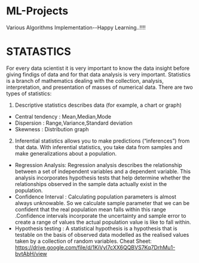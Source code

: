 # ML-Projects
Various Algorithms Implementation--Happy Learning..!!!!


# STATASTICS
For every data scientist it is very important to know the data insight before giving findigs of data and for that data analysis is very important.
Statistics is a branch of mathematics dealing with the collection, analysis, interpretation, and presentation of masses of numerical data.
There are two types of statistics:
1. Descriptive statistics describes data (for example, a chart or graph) 
  * Central tendency : Mean,Median,Mode
  * Dispersion : Range,Variance,Standard deviation
  * Skewness : Distribution graph
2. Inferential statistics allows you to make predictions (“inferences”) from that data. With inferential statistics, you take data from samples and make generalizations about a population.
  * Regression Analysis: Regression analysis describes the relationship between a set of independent variables and a dependent variable. This analysis incorporates hypothesis tests that help determine whether the relationships observed in the sample data actually exist in the population.
  * Confidence Interval : Calculating population parameters is almost always unknowable. So we calculate sample parameter that we can be confident that the real population mean falls within this range .Confidence intervals incorporate the uncertainty and sample error to create a range of values the actual population value is like to fall within. 
  * Hypothesis testing : A statistical hypothesis is a hypothesis that is testable on the basis of observed data modelled as the realised values taken by a collection of random variables.
    Cheat Sheet: https://drive.google.com/file/d/1KiVyI7cXX6QQBVS7Kq7DrhMu1-bvtAbH/view

